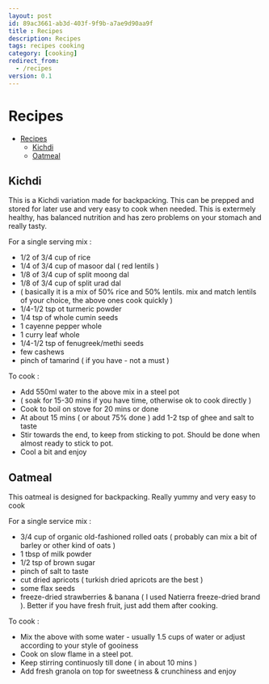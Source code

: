 ```yaml
---
layout: post
id: 89ac3661-ab3d-403f-9f9b-a7ae9d90aa9f 
title : Recipes 
description: Recipes 
tags: recipes cooking 
category: [cooking]
redirect_from:
  - /recipes
version: 0.1
---
```


# Recipes

- [Recipes](#recipes)
  - [Kichdi](#kichdi)
  - [Oatmeal](#oatmeal)

## Kichdi

This is a Kichdi variation made for backpacking. This can be prepped and stored for later use and very easy to cook when needed. This is extermely healthy, has balanced nutrition and has zero problems on your stomach and really tasty.

For a single serving mix : 
- 1/2 of 3/4 cup of rice
- 1/4 of 3/4 cup of masoor dal ( red lentils )
- 1/8 of 3/4 cup of split moong dal
- 1/8 of 3/4 cup of split urad dal
- ( basically it is a mix of 50% rice and 50% lentils. mix and match lentils of your choice, the above ones cook quickly )
- 1/4-1/2 tsp ot turmeric powder
- 1/4 tsp of whole cumin seeds
- 1 cayenne pepper whole
- 1 curry leaf whole
- 1/4-1/2 tsp of fenugreek/methi seeds
- few cashews
- pinch of tamarind ( if you have - not a must )

To cook :
- Add 550ml water to the above mix in a steel pot
- ( soak for 15-30 mins if you have time, otherwise ok to cook directly )
- Cook to boil on stove for 20 mins or done 
- At about 15 mins ( or about 75% done ) add 1-2 tsp of ghee and salt to taste
- Stir towards the end, to keep from sticking to pot. Should be done when almost ready to stick to pot.
- Cool a bit and enjoy

## Oatmeal

This oatmeal is designed for backpacking. Really yummy and very easy to cook

For a single service mix : 
- 3/4 cup of organic old-fashioned rolled oats ( probably can mix a bit of barley or other kind of oats )
- 1 tbsp of milk powder
- 1/2 tsp of brown sugar
- pinch of salt to taste
- cut dried apricots ( turkish dried apricots are the best )
- some flax seeds
- freeze-dried strawberries & banana ( I used Natierra freeze-dried brand ). Better if you have fresh fruit, just add them after cooking.

To cook : 
- Mix the above with some water - usually 1.5 cups of water or adjust according to your style of gooiness
- Cook on slow flame in a steel pot. 
- Keep stirring continuosly till done ( in about 10 mins )
- Add fresh granola on top for sweetness & crunchiness and enjoy